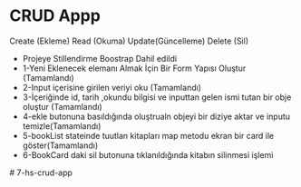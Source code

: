 <h1>CRUD Appp</h1>
<p>Create (Ekleme) Read (Okuma) Update(Güncelleme) Delete (Sil) </p>

<ul>

<li>Projeye Stillendirme Boostrap Dahil edildi </li>
<li> 1-Yeni Eklenecek elemanı Almak İçin Bir Form Yapısı Oluştur (Tamamlandı)</li>
<li> 2-Input içerisine girilen veriyi oku (Tamamlandı)</li>
<li> 3-İçeriğinde id, tarih ,okundu bilgisi ve inputtan gelen ismi tutan bir obje oluştur (Tamamlandı)</li>
<li> 4-ekle butonuna basıldığında oluştrualn objeyi bir diziye aktar ve inputu temizle(Tamamlandı)</li>
<li> 5-bookList stateinde tuutlan kitapları map metodu ekran bir card ile göster(Tamamlandı)</li>

<li>6-BookCard daki sil butonuna tıklanıldığında kitabın silinmesi işlemi </li>
 </ul>
# 7-hs-crud-app
